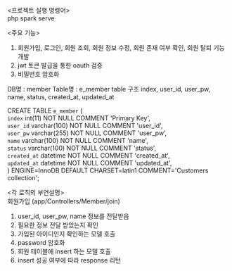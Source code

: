 <프로젝트 실행 명령어>  
php spark serve  


<주요 기능>  
1. 회원가입, 로그인, 회원 조회, 회원 정보 수정, 회원 존재 여부 확인, 회원 탈퇴 기능 개발  
2. jwt 토큰 발급을 통한 oauth 검증  
3. 비밀번호 암호화  


<DB>  
DB명 : member  
Table명 : e_member  
table 구조  
index, user_id, user_pw, name, status, created_at, updated_at  
  
  
CREATE TABLE `e_member` (  
  `index` int(11) NOT NULL COMMENT 'Primary Key',  
  `user_id` varchar(100) NOT NULL COMMENT 'user_id',  
  `user_pw` varchar(255) NOT NULL COMMENT 'user_pw’,  
  `name` varchar(100) NOT NULL COMMENT 'name',  
  `status` varchar(100) NOT NULL COMMENT 'status',  
  `created_at` datetime NOT NULL COMMENT 'created_at',  
  `updated_at` datetime NOT NULL COMMENT 'updated_at',  
) ENGINE=InnoDB DEFAULT CHARSET=latin1 COMMENT='Customers collection';  
  
  <각 로직의 부연설명>  
회원가입 (app/Controllers/Member/join)  
1. user_id, user_pw, name 정보를 전달받음  
2. 필요한 정보 전달 받았는지 확인  
3. 가입된 아이디인지 확인하는 모델 호출  
4. password 암호화  
5. 회원 테이블에 insert 하는 모델 호출  
5. insert 성공 여부에 따라 response 리턴  

